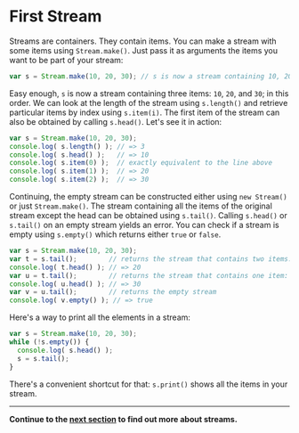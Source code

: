 # First Stream
Streams are containers. They contain items. You can make a stream with some items using `Stream.make()`. Just pass it as arguments the items you want to be part of your stream:

```js
var s = Stream.make(10, 20, 30); // s is now a stream containing 10, 20, and 30
```

Easy enough, `s` is now a stream containing three items: `10`, `20`, and `30`; in this order. We can look at the length of the stream using `s.length()` and retrieve particular items by index using `s.item(i)`. The first item of the stream can also be obtained by calling `s.head()`. Let's see it in action:

```js
var s = Stream.make(10, 20, 30);
console.log( s.length() ); // => 3
console.log( s.head() );   // => 10
console.log( s.item(0) );  // exactly equivalent to the line above
console.log( s.item(1) );  // => 20
console.log( s.item(2) );  // => 30
```

Continuing, the empty stream can be constructed either using `new Stream()` or just `Stream.make()`. The stream containing all the items of the original stream except the head can be obtained using `s.tail()`. Calling `s.head()` or `s.tail()` on an empty stream yields an error. You can check if a stream is empty using `s.empty()` which returns either `true` or `false`.

```js
var s = Stream.make(10, 20, 30);
var t = s.tail();        // returns the stream that contains two items: 20 and 30
console.log( t.head() ); // => 20
var u = t.tail();        // returns the stream that contains one item: 30
console.log( u.head() ); // => 30
var v = u.tail();        // returns the empty stream
console.log( v.empty() ); // => true
```

Here's a way to print all the elements in a stream:

```js
var s = Stream.make(10, 20, 30);
while (!s.empty()) {
  console.log( s.head() );
  s = s.tail();
}
```

There's a convenient shortcut for that: `s.print()` shows all the items in your stream.

---
**Continue to the [next section](./More_Goodies.md) to find out more about streams.**
